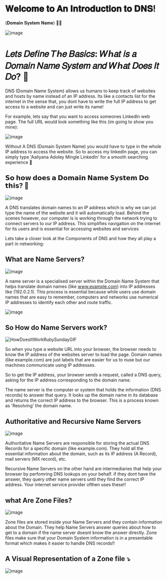 # 𝐖𝐞𝐥𝐜𝐨𝐦𝐞 𝐭𝐨 𝐀𝐧 𝐈𝐧𝐭𝐫𝐨𝐝𝐮𝐜𝐭𝐢𝐨𝐧 𝐭𝐨 𝐃𝐍𝐒!
(𝐃𝐨𝐦𝐚𝐢𝐧 𝐒𝐲𝐬𝐭𝐞𝐦 𝐍𝐚𝐦𝐞) 🚀📲

![image](https://github.com/user-attachments/assets/34ae8551-7a2b-4587-9165-acb03fee1d9e)

# 𝐿𝑒𝑡𝑠 𝐷𝑒𝑓𝑖𝑛𝑒 𝑇ℎ𝑒 𝐵𝑎𝑠𝑖𝑐𝑠: 𝑊ℎ𝑎𝑡 𝑖𝑠 𝑎 𝐷𝑜𝑚𝑎𝑖𝑛 𝑁𝑎𝑚𝑒 𝑆𝑦𝑠𝑡𝑒𝑚 𝑎𝑛𝑑 𝑊ℎ𝑎𝑡 𝐷𝑜𝑒𝑠 𝐼𝑡 𝐷𝑜? 🤔

DNS (Domain Name System) allows us humans to keep track of websites and hosts by name instead of an IP address. Its like a contacts list for the internet in the sense that, you dont have to write the full IP address to get access to a website and can just write its name!

For example, lets say that you want to access someones LinkedIn web page. The full URL would look something like this (im going to show you mine):  

![image](https://github.com/user-attachments/assets/e4cacd79-8d0d-4467-8102-43314d0cfbf2)
  
Without A DNS (Domain System Name) you would have to type in the whole IP address to access the website. So to access my linkedIn page, you can simply type 'Aaliyana Adoley Mingle LinkedIn' for a smooth searching experience 👀

## 𝗦𝗼 𝗵𝗼𝘄 𝗱𝗼𝗲𝘀 𝗮 𝗗𝗼𝗺𝗮𝗶𝗻 𝗡𝗮𝗺𝗲 𝗦𝘆𝘀𝘁𝗲𝗺 𝗗𝗼 𝘁𝗵𝗶𝘀? 🤔

![image](https://github.com/user-attachments/assets/d48e388e-4bb5-4fe6-83d9-541f6523dd05)

A DNS translates domain names to an IP address which is why we can jut type the name of the website and it will automatically load. Behind the scenes however, our computer is is working through the network trying to connect servers to our IP address. This simplifies navigation on the internet for its users and is essential for accessing websites and services 


Lets take a closer look at the Components of DNS and how they all play a part in networking:

## What are Name Servers?

![image](https://github.com/user-attachments/assets/0a15433c-71dd-46cd-b757-8c391727518b)

A name server is a specialised server within the Domain Name System that helps translate domain names (like www.example.com) into IP addresses like (192.0.2.1). This process is essential because while users use domain names that are easy to remember, computers and networks use numerical IP addresses to identify each other and route traffic.

![image](https://github.com/user-attachments/assets/d3a01b02-e38f-4b08-ab88-e25194d41fde) 


## So How do Name Servers work?

![HowDoesItWorkRubySundayGIF](https://github.com/user-attachments/assets/49508bdd-b96a-4931-9f30-36c526d41b71)

So when you type a website URL into your browser, the browser needs to know the IP address of the websites server to load the page. Domain names (like example.com) are just labels that are easier for us to nuse but our machines communicate using IP addresses.

So to get the IP address, your browser sends a request, called a DNS query, asking for the IP address corresponding to the domain name.

The name server is the computer or system that holds the information (DNS records) to answer that query. It looks up the domain name in its database and returns the correct IP address to the browser. This is a process known as 'Resolving' the domain name.

## Authoritative and Recursive Name Servers

![image](https://github.com/user-attachments/assets/3002859e-2a7c-4e02-a4ee-73cf4bec7d8e)

Authoritative Name Servers are responsible for storing the actual DNS Records for a specific domain (like example.com). They hold all the essential information about the domain, such as its IP address (A Record), mail servers (MX record), etc.

Recursive Name Servers on the other hand are intermediaries that help your browser by perfomring DNS lookups on your behalf. if they dont have the answer, they query other name servers until they find the correct IP address. Your internet service provider ofthen uses these!!

## what Are Zone Files?

![image](https://github.com/user-attachments/assets/461f4288-c64d-4f2e-80aa-d37aeeba12e7)

Zone files are stored inside your Name Servers and they contain information about the Domain. They help Name Servers answer queries about how to get to a domain if the name server doesnt know the answer directly. Zone files make sure that your Domain System information is in a presentable format which makes it easier to handle DNS records!!

## A Visual Representation of a Zone file ⤵️
![image](https://github.com/user-attachments/assets/058a8815-42cc-44b3-a14d-9affe1c696c1)
